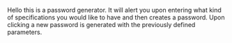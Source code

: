 Hello this is a password generator. It will alert you upon entering what kind of specifications you would like to have and then creates a password.
Upon clicking a new password is generated with the previously defined parameters. 
